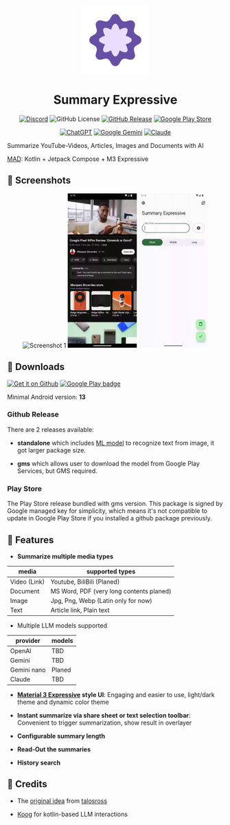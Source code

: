 <div style="text-align: center;">
<img src=".github/logo.webp"  width=160 height=160 alt="logo">

# Summary Expressive

[![Discord](https://img.shields.io/discord/1406171833119801394?style=flat&logo=discord&link=https%3A%2F%2Fdiscord.gg%2FWjN73wKTqd)](https://discord.gg/WjN73wKTqd)
![GitHub License](https://img.shields.io/github/license/kid1412621/SummaryExpressive)
[![GitHub Release](https://img.shields.io/github/v/release/kid1412621/SummaryExpressive)](https://github.com/kid1412621/SummaryExpressive/releases)
[![Google Play Store](https://img.shields.io/badge/Google_Play-414141?logo=google-play)](https://play.google.com/store/apps/details?id=me.nanova.summaryexpressive)

[![ChatGPT](https://img.shields.io/badge/ChatGPT-74aa9c?logo=openai&logoColor=white)](#)
[![Google Gemini](https://img.shields.io/badge/Google%20Gemini-886FBF?logo=googlegemini&logoColor=fff)](#)
[![Claude](https://img.shields.io/badge/Claude-D97757?logo=claude&logoColor=fff)](#)

</div>

Summarize YouTube-Videos, Articles, Images and Documents with AI

[MAD](https://developer.android.com/courses/pathways/android-architecture): Kotlin + Jetpack
Compose + M3 Expressive

## 📱 Screenshots

<div style="text-align: center;">
  <img src=".github/screenshots/screen1.webp" alt="Screenshot 1" width="32%">
  <img src=".github/screenshots/screen2.webp" alt="Screenshot 2" width="32%">
  <img src=".github/screenshots/screen3.webp" alt="Screenshot 3" width="32%">
</div>

## 🔗 Downloads

[![Get it on Github](https://images.weserv.nl/?url=https://s1.ax1x.com/2023/01/12/pSu1a36.png&h=80)](https://github.com/kid1412621/SummaryExpressive/releases)
[![Google Play badge](https://images.weserv.nl/?url=https://play.google.com/intl/en_us/badges/static/images/badges/en_badge_web_generic.png&h=80)](https://play.google.com/store/apps/details?id=me.nanova.summaryexpressive)

Minimal Android version: **13**

### Github Release

There are 2 releases available:

- **standalone** which
  includes [ML model](https://developers.google.com/ml-kit/vision/text-recognition/v2) to recognize
  text from image, it got larger package size.

- **gms** which allows user to download the model from Google Play Services, but GMS required.

### Play Store

The Play Store release bundled with gms version. This package is signed by Google managed key for
simplicity, which means it's not compatible to update in Google Play Store if you installed a github
package previously.

## 📖 Features

- **Summarize multiple media types**

| media        | supported types                          |
|--------------|------------------------------------------|
| Video (Link) | Youtube, BiliBili (Planed)               |
| Document     | MS Word, PDF (very long contents planed) |
| Image        | Jpg, Png, Webp (Latin only for now)      |
| Text         | Article link, Plain text                 |

- Multiple LLM models supported

| provider    | models |
|-------------|--------|
| OpenAI      | TBD    |
| Gemini      | TBD    |
| Gemini nano | Planed |
| Claude      | TBD    |

- **[Material 3 Expressive](https://m3.material.io/blog/building-with-m3-expressive) style UI**: Engaging and easier to use, light/dark theme and dynamic color theme

- **Instant summarize via share sheet or text selection toolbar**: Convenient to trigger summarization, show result in overlayer

- **Configurable summary length**

- **Read-Out the summaries**

- **History search**

## 🌟 Credits

- The [original idea](https://github.com/talosross/SummaryYou)
  from [talosross](https://github.com/talosross)

- [Koog](https://koog.ai) for kotlin-based LLM interactions
